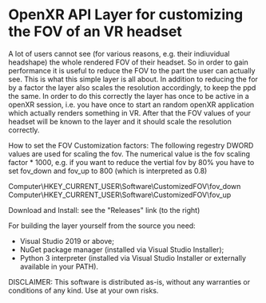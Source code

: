 # OpenXR API Layer for customizing the FOV of an VR headset

A lot of users cannot see (for various reasons, e.g. their indiuvidual headshape) the whole rendered FOV of their headset. 
So in order to gain performance it is useful to reduce the FOV to the part the user can actually see.
This is what this simple layer is all about. In addition to reducing the for by a factor the layer also scales the resolution accordingly, to keep the ppd the same. 
In order to do this correctly the layer has once to be active in a openXR session, i.e. you have once to start an random openXR application which actually renders something in VR. 
After that the FOV values of your headset will be known to the layer and it should scale the resolution correctly.

How to set the FOV Customization factors:
  The following regestry DWORD values are used for scaling the fov. 
  The numerical value is the fov scaling factor * 1000, e.g. if you want to reduce the vertial fov by 80% you have to set fov_down and fov_up to 800 (which is interpreted as 0.8)
  
  Computer\HKEY_CURRENT_USER\Software\CustomizedFOV\fov_down
  Computer\HKEY_CURRENT_USER\Software\CustomizedFOV\fov_up

Download and Install: see the "Releases" link (to the right)


For building the layer yourself from the source you need:

- Visual Studio 2019 or above;
- NuGet package manager (installed via Visual Studio Installer);
- Python 3 interpreter (installed via Visual Studio Installer or externally available in your PATH).


DISCLAIMER: This software is distributed as-is, without any warranties or conditions of any kind. Use at your own risks.
